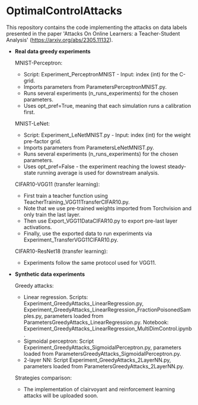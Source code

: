 # OptimalControlAttacks

This repository contains the code implementing the attacks on data labels presented in the paper 'Attacks On Online Learners: a Teacher-Student Analysis' (https://arxiv.org/abs/2305.11132).

- **Real data greedy experiments**
  	
	MNIST-Perceptron:

	* Script: Experiment_PerceptronMNIST - Input: index (int) for the C-grid.
	*	Imports parameters from ParametersPerceptronMNIST.py.
	*	Runs several experiments (n_runs_experiments) for the chosen parameters.
	*	Uses opt_pref=True, meaning that each simulation runs a calibration first.

	MNIST-LeNet:

	* Script: Experiment_LeNetMNIST.py - Input: index (int) for the weight pre-factor grid.
	* 	Imports parameters from ParametersLeNetMNIST.py.
	* 	Runs several experiments (n_runs_experiments) for the chosen parameters.
	* 	Uses opt_pref=False - the experiment reaching the lowest steady-state running average is used for downstream analysis.

	CIFAR10-VGG11 (transfer learning):

	* First train a teacher function using TeacherTraining_VGG11TransferCIFAR10.py.
	* Note that we use pre-trained weights imported from Torchvision and only train the last layer.
	* Then use Export_VGG11DataCIFAR10.py to export pre-last layer activations.
	* Finally, use the exported data to run experiments via Experiment_TransferVGG11CIFAR10.py.

	CIFAR10-ResNet18 (transfer learning):

	* Experiments follow the same protocol used for VGG11.
  

- **Synthetic data experiments**

  	Greedy attacks: 
	
	* Linear regression. Scripts: Experiment_GreedyAttacks_LinearRegression.py, Experiment_GreedyAttacks_LinearRegression_FractionPoisonedSamples.py, parameters loaded from ParametersGreedyAttacks_LinearRegression.py. Notebook: Experiment_GreedyAttacks_LinearRegression_MultiDimControl.ipynb.
	* Sigmoidal perceptron: Script Experiment_GreedyAttacks_SigmoidalPerceptron.py, parameters loaded from ParametersGreedyAttacks_SigmoidalPerceptron.py.
	* 2-layer NN: Script Experiment_GreedyAttacks_2LayerNN.py, parameters loaded from ParametersGreedyAttacks_2LayerNN.py.
	
	Strategies comparison:
	
	* The implementation of clairvoyant and reinforcement learning attacks will be uploaded soon.
